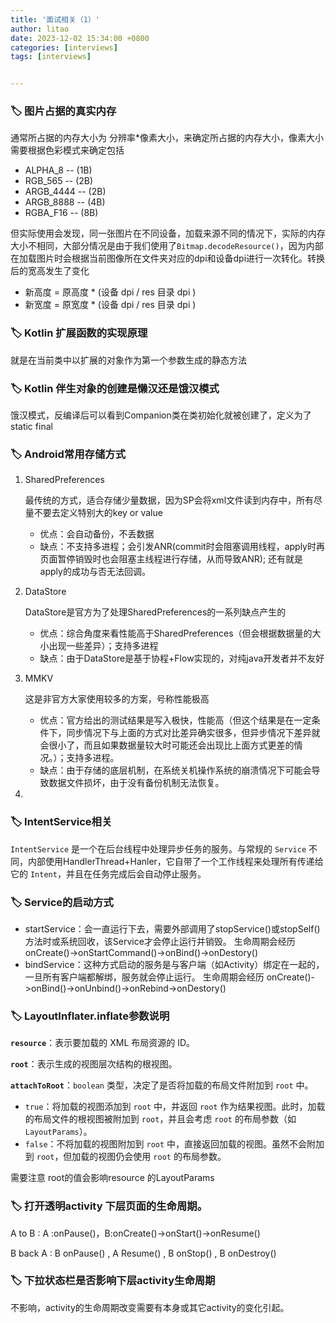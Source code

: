 ```yaml
---
title: '面试相关（1）'
author: litao
date: 2023-12-02 15:34:00 +0800
categories: [interviews]
tags: [interviews]


---
```


### 🏷️  图片占据的真实内存

通常所占据的内存大小为 分辨率*像素大小，来确定所占据的内存大小，像素大小需要根据色彩模式来确定包括

- ALPHA_8 -- (1B)
- RGB_565 -- (2B)
- ARGB_4444 -- (2B)
- ARGB_8888 -- (4B)
- RGBA_F16 -- (8B)

但实际使用会发现，同一张图片在不同设备，加载来源不同的情况下，实际的内存大小不相同，大部分情况是由于我们使用了`Bitmap.decodeResource()`，因为内部在加载图片时会根据当前图像所在文件夹对应的dpi和设备dpi进行一次转化。转换后的宽高发生了变化

- 新高度 = 原高度 * (设备 dpi / res 目录 dpi )
- 新宽度 = 原宽度 * (设备 dpi / res 目录 dpi )

### 🏷️  Kotlin 扩展函数的实现原理
就是在当前类中以扩展的对象作为第一个参数生成的静态方法

### 🏷️ Kotlin 伴生对象的创建是懒汉还是饿汉模式

饿汉模式，反编译后可以看到Companion类在类初始化就被创建了，定义为了static final

### 🏷️ Android常用存储方式

1. SharedPreferences

   最传统的方式，适合存储少量数据，因为SP会将xml文件读到内存中，所有尽量不要去定义特别大的key  or  value

   - 优点：会自动备份，不丢数据
   - 缺点：不支持多进程；会引发ANR(commit时会阻塞调用线程，apply时再页面暂停销毁时也会阻塞主线程进行存储，从而导致ANR); 还有就是apply的成功与否无法回调。

2. DataStore

   DataStore是官方为了处理SharedPreferences的一系列缺点产生的

   - 优点：综合角度来看性能高于SharedPreferences（但会根据数据量的大小出现一些差异）；支持多进程
   - 缺点：由于DataStore是基于协程+Flow实现的，对纯java开发者并不友好

3. MMKV

   这是非官方大家使用较多的方案，号称性能极高

   - 优点：官方给出的测试结果是写入极快，性能高（但这个结果是在一定条件下，同步情况下与上面的方式对比差异确实很多，但异步情况下差异就会很小了，而且如果数据量较大时可能还会出现比上面方式更差的情况。）；支持多进程。
   - 缺点：由于存储的底层机制，在系统关机操作系统的崩溃情况下可能会导致数据文件损坏，由于没有备份机制无法恢复。

4. 

### 🏷️ IntentService相关

`IntentService` 是一个在后台线程中处理异步任务的服务。与常规的 `Service` 不同，内部使用HandlerThread+Hanler，它自带了一个工作线程来处理所有传递给它的 `Intent`，并且在任务完成后会自动停止服务。

### 🏷️ Service的启动方式

- startService：会一直运行下去，需要外部调用了stopService()或stopSelf()方法时或系统回收，该Service才会停止运行并销毁。 生命周期会经历 onCreate()->onStartCommand()->onBind()->onDestory()
- bindService：这种方式启动的服务是与客户端（如Activity）绑定在一起的，一旦所有客户端都解绑，服务就会停止运行。 生命周期会经历 onCreate()->onBind()->onUnbind()->onRebind->onDestory()

### 🏷️  LayoutInflater.inflate参数说明

**`resource`**：表示要加载的 XML 布局资源的 ID。

**`root`**：表示生成的视图层次结构的根视图。

**`attachToRoot`**：`boolean` 类型，决定了是否将加载的布局文件附加到 `root` 中。

- `true`：将加载的视图添加到 `root` 中，并返回 `root` 作为结果视图。此时，加载的布局文件的根视图被附加到 `root`，并且会考虑 `root` 的布局参数（如 `LayoutParams`）。
- `false`：不将加载的视图附加到 `root` 中，直接返回加载的视图。虽然不会附加到 `root`，但加载的视图仍会使用 `root` 的布局参数。

需要注意 root的值会影响resource 的LayoutParams

### 🏷️  打开透明activity 下层页面的生命周期。

A to B : A :onPause()，B:onCreate()->onStart()->onResume()

B back A : B onPause() , A Resume() , B onStop() , B onDestroy()

### 🏷️  下拉状态栏是否影响下层activity生命周期

不影响，activity的生命周期改变需要有本身或其它activity的变化引起。











